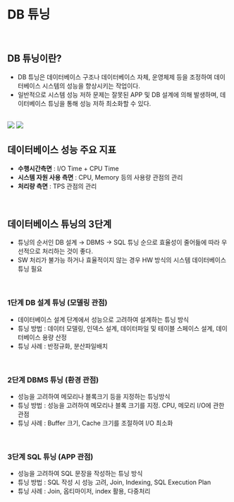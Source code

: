 # DB 튜닝

<br>

## DB 튜닝이란?
- DB 튜닝은 데이터베이스 구조나 데이터베이스 자체, 운영체제 등을 조정하여 데이터베이스 시스템의 성능을 향상시키는 작업이다.
- 일반적으로 시스템 성능 저하 문제는 잘못된 APP 및 DB 설계에 의해 발생하며, 데이터베이스 튜닝을 통해 성능 저하 최소화할 수 있다.

<br>

<img src="https://user-images.githubusercontent.com/50553183/197725551-3238705a-401e-477a-a03d-d4d0efb882b3.png">
<img src="https://user-images.githubusercontent.com/50553183/197725567-2892632f-d208-464f-8759-0ecb9734ba45.png">




<br>

## 데이터베이스 성능 주요 지표
- **수행시간측면** : I/O Time + CPU Time
- **시스템 자원 사용 측면** : CPU, Memory 등의 사용량 관점의 관리
- **처리량 측면** : TPS 관점의 관리

<br>

## 데이터베이스 튜닝의 3단계

- 튜닝의 순서인 DB 설계 → DBMS → SQL 튜닝 순으로 효율성이 줄어듦에 따라 우선적으로 처리하는 것이 좋다.
- SW 처리가 불가능 하거나 효율적이지 않는 경우 HW 방식의 시스템 데이터베이스 튜닝 필요

<br>

### 1단계 DB 설계 튜닝 (모델링 관점)
- 데이터베이스 설계 단계에서 성능으로 고려하여 설계하는 튜닝 방식
- 튜닝 방법 : 데이터 모델링, 인덱스 설계, 데이터파일 및 테이블 스페이스 설계, 데이터베이스 용량 산정
- 튜닝 사례 : 반정규화, 분산파일배치

<br>

### 2단계 DBMS 튜닝 (환경 관점)
- 성능을 고려하여 메모리나 블록크기 등을 지정하는 튜닝방식
- 튜닝 방법 : 성능을 고려하여 메모리나 블록 크기를 지정. CPU, 메모리 I/O에 관한 관점
- 튜닝 사례 : Buffer 크기, Cache 크기를 조절하여 I/O 최소화

<br>

### 3단계 SQL 튜닝 (APP 관점)
- 성능을 고려하여 SQL 문장을 작성하는 튜닝 방식
- 튜닝 방법 : SQL 작성 시 성능 고려, Join, Indexing, SQL Execution Plan
- 튜닝 사례 : Join, 옵티마이저, index 활용, 다중처리 

<br>
